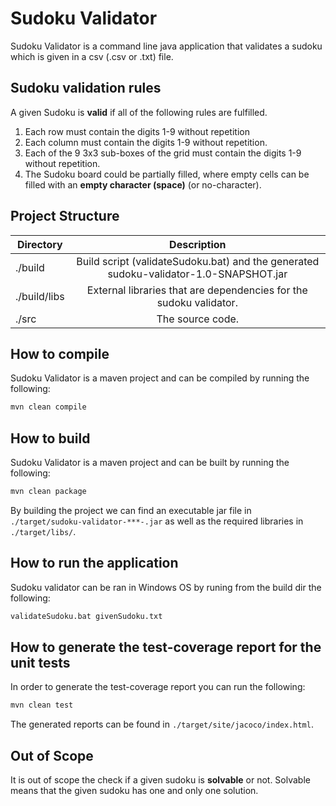 # Sudoku Validator 
Sudoku Validator is a command line java application that validates a sudoku which is given in a csv (.csv or .txt) file.

## Sudoku validation rules
A given Sudoku is **valid** if all of the following rules are fulfilled.
1. Each row must contain the digits 1-9 without repetition
1. Each column must contain the digits 1-9 without repetition.
1. Each of the 9 3x3 sub-boxes of the grid must contain the digits 1-9 without repetition.
1. The Sudoku board could be partially filled, where empty cells can be filled with an **empty character (space)** (or no-character).

## Project Structure
| Directory           | Description     |
| ------------------- |:---------------:|
|./build              | Build script (validateSudoku.bat) and the generated sudoku-validator-1.0-SNAPSHOT.jar|
|./build/libs         | External libraries that are dependencies for the sudoku validator.|
|./src                | The source code.|
  
## How to compile
Sudoku Validator is a maven project and can be compiled by running the following:
```bash
mvn clean compile
```

## How to build
Sudoku Validator is a maven project and can be built by running the following:
```bash
mvn clean package
```
By building the project we can find an executable jar file in ```./target/sudoku-validator-***-.jar``` as well as the required libraries in ```./target/libs/```.

## How to run the application
Sudoku validator can be ran in Windows OS by runing from the build dir the following:
```cmd
validateSudoku.bat givenSudoku.txt
```

## How to generate the test-coverage report for the unit tests
In order to generate the test-coverage report you can run the following:
```bash
mvn clean test
```
The generated reports can be found in ```./target/site/jacoco/index.html```.

## Out of Scope
It is out of scope the check if a given sudoku is **solvable** or not. Solvable means that the given sudoku has one and only one solution.